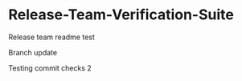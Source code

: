 # Release-Team-Verification-Suite

Release team readme test

Branch update

Testing commit checks 2
